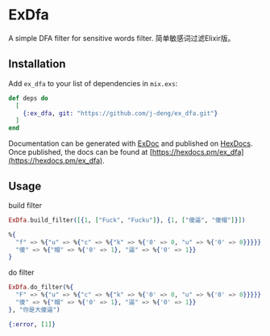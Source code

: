 # ExDfa

A simple DFA filter for sensitive words filter. 简单敏感词过滤Elixir版。

## Installation

Add `ex_dfa` to your list of dependencies in `mix.exs`:

```elixir
def deps do
  [
    {:ex_dfa, git: "https://github.com/j-deng/ex_dfa.git"}
  ]
end
```

Documentation can be generated with [ExDoc](https://github.com/elixir-lang/ex_doc)
and published on [HexDocs](https://hexdocs.pm). Once published, the docs can
be found at [https://hexdocs.pm/ex_dfa](https://hexdocs.pm/ex_dfa).

## Usage

build filter

```elixir
ExDfa.build_filter([{1, ["Fuck", "Fucku"]}, {1, ["傻逼", "傻帽"]}])

%{
  "f" => %{"u" => %{"c" => %{"k" => %{'0' => 0, "u" => %{'0' => 0}}}}},
  "傻" => %{"帽" => %{'0' => 1}, "逼" => %{'0' => 1}}
}
```

do filter

```elixir
ExDfa.do_filter(%{
  "F" => %{"u" => %{"c" => %{"k" => %{'0' => 0, "u" => %{'0' => 0}}}}},
  "傻" => %{"帽" => %{'0' => 1}, "逼" => %{'0' => 1}}
}, "你是大傻逼")

{:error, [1]}
```
